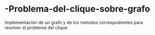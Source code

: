 # -Problema-del-clique-sobre-grafo
Implementación de un grafo y de los metodos correspodientes para resolver el problema del clique.
